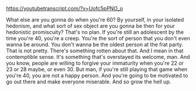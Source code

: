 https://youtubetranscript.com/?v=Uofc5pPNO_o

 What else are you gonna do when you're 60? By yourself, in your isolated hedonism, and what sort of sex object are you gonna be then for your hedonistic promiscuity? That's no plan. If you're still an adolescent by the time you're 40, you're a creep. You're the sort of person that you don't even wanna be around. You don't wanna be the oldest person at the frat party. That is not pretty. There's something rotten about that. And I mean in that contemptible sense. It's something that's overstayed its welcome, man. And you know, people are willing to forgive your immaturity when you're 22 or 23 or 28 maybe, or even 30. But man, if you're still playing that game when you're 40, you are not a happy person. And you're going to be motivated to go out there and make everyone miserable. And so grow the hell up.